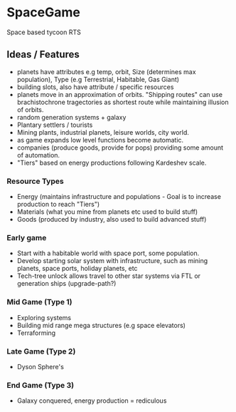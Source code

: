# SpaceGame

Space based tycoon RTS

## Ideas / Features

- planets have attributes e.g temp, orbit, Size (determines max population), Type (e.g Terrestrial, Habitable, Gas Giant)
- building slots, also have attribute / specific resources
- planets move in an approximation of orbits. "Shipping routes" can use brachistochrone tragectories as shortest route while maintaining illusion of orbits.
- random generation systems + galaxy
- Plantary settlers / tourists 
- Mining plants, industrial planets, leisure worlds, city world.
- as game expands low level functions become automatic.
- companies (produce goods, provide for pops) providing some amount of automation.
- "Tiers" based on energy productions following Kardeshev scale.

### Resource Types

- Energy (maintains infrastructure and populations - Goal is to increase production to reach "Tiers")
- Materials (what you mine from planets etc used to build stuff)
- Goods (produced by industry, also used to build advanced stuff)


### Early game

- Start with a habitable world with space port, some population.
- Develop starting solar system with infrastructure, such as mining planets, space ports, holiday planets, etc
- Tech-tree unlock allows travel to other star systems via FTL or generation ships (upgrade-path?)

### Mid Game (Type 1)

- Exploring systems
- Building mid range mega structures (e.g space elevators)
- Terraforming

### Late Game (Type 2)

- Dyson Sphere's 

### End Game (Type 3)

- Galaxy conquered, energy production = rediculous
